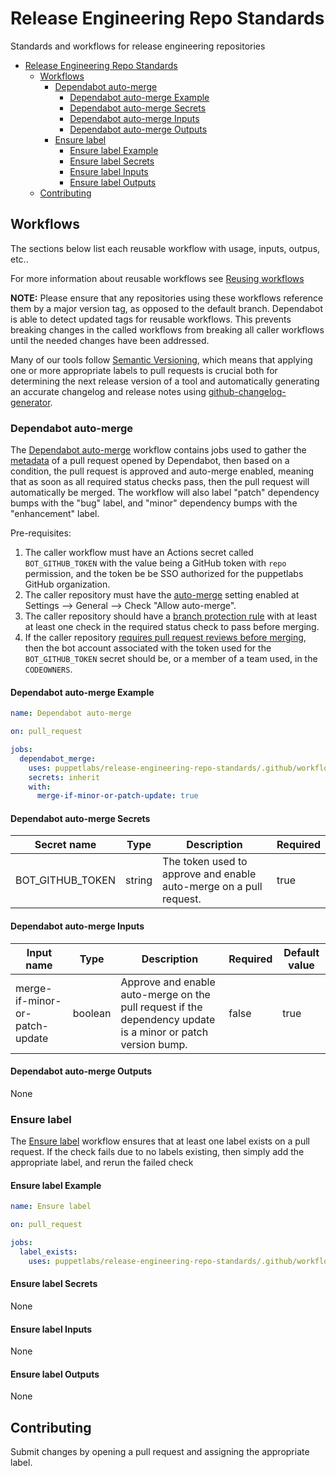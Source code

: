 # Release Engineering Repo Standards

Standards and workflows for release engineering repositories

- [Release Engineering Repo Standards](#release-engineering-repo-standards)
  - [Workflows](#workflows)
    - [Dependabot auto-merge](#dependabot-auto-merge)
      - [Dependabot auto-merge Example](#dependabot-auto-merge-example)
      - [Dependabot auto-merge Secrets](#dependabot-auto-merge-secrets)
      - [Dependabot auto-merge Inputs](#dependabot-auto-merge-inputs)
      - [Dependabot auto-merge Outputs](#dependabot-auto-merge-outputs)
    - [Ensure label](#ensure-label)
      - [Ensure label Example](#ensure-label-example)
      - [Ensure label Secrets](#ensure-label-secrets)
      - [Ensure label Inputs](#ensure-label-inputs)
      - [Ensure label Outputs](#ensure-label-outputs)
  - [Contributing](#contributing)

## Workflows

The sections below list each reusable workflow with usage, inputs, outpus, etc..

For more information about reusable workflows see [Reusing workflows](https://docs.github.com/en/actions/using-workflows/reusing-workflows)

**NOTE:** Please ensure that any repositories using these workflows reference them by a major version tag, as opposed to the default branch. Dependabot is able to detect updated tags for reusable workflows. This prevents breaking changes in the called workflows from breaking all caller workflows until the needed changes have been addressed.

Many of our tools follow [Semantic Versioning](https://semver.org/), which means that applying one or more appropriate labels to pull requests is crucial both for determining the next release version of a tool and automatically generating an accurate changelog and release notes using [github-changelog-generator](https://github.com/github-changelog-generator/github-changelog-generator).

### Dependabot auto-merge

The [Dependabot auto-merge](.github/workflows/ensure_label.yml) workflow contains jobs used to gather the [metadata](https://github.com/dependabot/fetch-metadata/tree/main) of a pull request opened by Dependabot, then based on a condition, the pull request is approved and auto-merge enabled, meaning that as soon as all required status checks pass, then the pull request will automatically be merged. The workflow will also label "patch" dependency bumps with the "bug" label, and "minor" dependency bumps with the "enhancement" label.

Pre-requisites:

  1. The caller workflow must have an Actions secret called `BOT_GITHUB_TOKEN` with the value being a GitHub token with `repo` permission, and the token be be SSO authorized for the puppetlabs GitHub organization.
  2. The caller repository must have the [auto-merge](https://docs.github.com/en/repositories/configuring-branches-and-merges-in-your-repository/configuring-pull-request-merges/managing-auto-merge-for-pull-requests-in-your-repository) setting enabled at Settings --> General --> Check "Allow auto-merge".
  3. The caller repository should have a [branch protection rule](https://docs.github.com/en/repositories/configuring-branches-and-merges-in-your-repository/managing-protected-branches/managing-a-branch-protection-rule#creating-a-branch-protection-rule) with at least at least one check in the required status check to pass before merging.
  4. If the caller repository [requires pull request reviews before merging](https://docs.github.com/en/repositories/configuring-branches-and-merges-in-your-repository/managing-protected-branches/about-protected-branches#require-pull-request-reviews-before-merging), then the bot account associated with the token used for the `BOT_GITHUB_TOKEN` secret should be, or a member of a team used, in the `CODEOWNERS`.

#### Dependabot auto-merge Example

```yaml
name: Dependabot auto-merge

on: pull_request

jobs:
  dependabot_merge:
    uses: puppetlabs/release-engineering-repo-standards/.github/workflows/dependabot_merge.yml@v1
    secrets: inherit
    with:
      merge-if-minor-or-patch-update: true
```

#### Dependabot auto-merge Secrets

| Secret name | Type | Description | Required |
|------------|-------------|----------|---------------|
| BOT_GITHUB_TOKEN | string | The token used to approve and enable auto-merge on a pull request. | true |

#### Dependabot auto-merge Inputs

| Input name | Type | Description | Required | Default value |
|------------|------|-------------|----------|---------------|
| merge-if-minor-or-patch-update | boolean | Approve and enable auto-merge on the pull request if the dependency update is a minor or patch version bump. | false | true |

#### Dependabot auto-merge Outputs

None

### Ensure label

The [Ensure label](.github/workflows/ensure_label.yml) workflow ensures that at least one label exists on a pull request. If the check fails due to no labels existing, then simply add the appropriate label, and rerun the failed check

#### Ensure label Example

```yaml
name: Ensure label

on: pull_request

jobs:
  label_exists:
    uses: puppetlabs/release-engineering-repo-standards/.github/workflows/ensure_label.yml@v1
```

#### Ensure label Secrets

None

#### Ensure label Inputs

None

#### Ensure label Outputs

None

## Contributing

Submit changes by opening a pull request and assigning the appropriate label.
